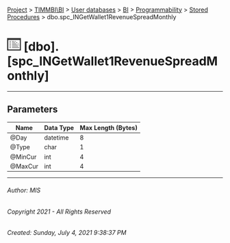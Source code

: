 #### 

[Project](../../../../../index.md) > [TIMMBI\\BI](../../../../index.md) > [User databases](../../../index.md) > [BI](../../index.md) > [Programmability](../index.md) > [Stored Procedures](Stored_Procedures.md) > dbo.spc_INGetWallet1RevenueSpreadMonthly

# ![Stored Procedures](../../../../../Images/StoredProcedure32.png) [dbo].[spc_INGetWallet1RevenueSpreadMonthly]

---

## <a name="#parameters"></a>Parameters

| Name | Data Type | Max Length (Bytes) |
|---|---|---|
| @Day | datetime | 8 |
| @Type | char | 1 |
| @MinCur | int | 4 |
| @MaxCur | int | 4 |


---

###### Author:  MIS

###### Copyright 2021 - All Rights Reserved

###### Created: Sunday, July 4, 2021 9:38:37 PM

